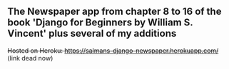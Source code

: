 ## The Newspaper app from chapter 8 to 16 of the book 'Django for Beginners by William S. Vincent' plus several of my additions

~~Hosted on Heroku: https://salmans-django-newspaper.herokuapp.com/~~ (link dead now)
